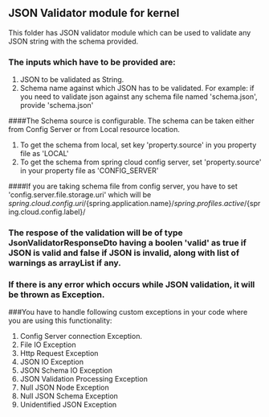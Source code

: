 ## JSON Validator module for kernel
This folder has JSON validator module which can be used to validate any JSON string with the schema provided.

### The inputs which have to be provided are:
1. JSON to be validated as String.
2. Schema name against which JSON has to be validated.
   For example: if you need to validate json against any schema file named 'schema.json', provide 'schema.json' 

####The Schema source is configurable.
The schema can be taken either from Config Server or from Local resource location.
1. To get the schema from local, set key 'property.source' in you property file as 'LOCAL'
2. To get the schema from spring cloud config server, set 'property.source' in your property file as 'CONFIG_SERVER'

####If you are taking schema file from config server, you have to set 'config.server.file.storage.uri' which will be ${spring.cloud.config.uri}/${spring.application.name}/${spring.profiles.active}/${spring.cloud.config.label}/


### The respose of the validation will be of type JsonValidatorResponseDto having a boolen 'valid' as true if JSON is valid and false if JSON is invalid, along with list of warnings as arrayList if any.

### If there is any error which occurs while JSON validation, it will be thrown as Exception. 

###You have to handle following custom exceptions in your code where you are using this functionality:
1. Config Server connection Exception.
2. File IO Exception
3. Http Request Exception
4. JSON IO Exception
5. JSON Schema IO Exception
6. JSON Validation Processing Exception
7. Null JSON Node Exception
8. Null JSON Schema Exception
9. Unidentified JSON Exception
